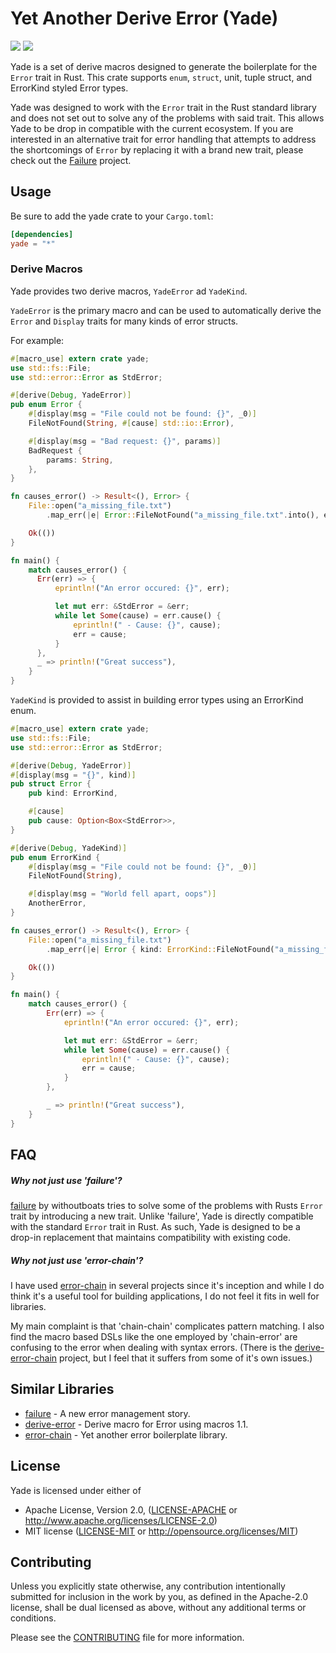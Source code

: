 # Yet Another Derive Error (Yade)
[![](https://img.shields.io/crates/v/yade.svg)](https://crates.io/crates/yade) [![](https://travis-ci.org/lholden/yade.svg?branch=master)](https://travis-ci.org/lholden/yade)

Yade is a set of derive macros designed to generate the boilerplate for the `Error` trait in Rust. This crate supports `enum`, `struct`, unit, tuple struct, and ErrorKind styled Error types.

Yade was designed to work with the `Error` trait in the Rust standard library and does not set out to solve any of the problems with said trait. This allows Yade to be drop in compatible with the current ecosystem. If you are interested in an alternative trait for error handling that attempts to address the shortcomings of `Error` by replacing it with a brand new trait, please check out the [Failure](https://github.com/withoutboats/failure) project.

## Usage

Be sure to add the yade crate to your `Cargo.toml`:

```toml
[dependencies]
yade = "*"
```

### Derive Macros
Yade provides two derive macros, `YadeError` ad `YadeKind`.

`YadeError` is the primary macro and can be used to automatically derive the `Error` and `Display` traits for many kinds of error structs.

For example:

```rust
#[macro_use] extern crate yade;
use std::fs::File;
use std::error::Error as StdError;

#[derive(Debug, YadeError)]
pub enum Error {
    #[display(msg = "File could not be found: {}", _0)]
    FileNotFound(String, #[cause] std::io::Error),

    #[display(msg = "Bad request: {}", params)]
    BadRequest {
        params: String,
    },
}

fn causes_error() -> Result<(), Error> {
    File::open("a_missing_file.txt")
        .map_err(|e| Error::FileNotFound("a_missing_file.txt".into(), e))?;

    Ok(())
}

fn main() {
    match causes_error() {
      Err(err) => {
          eprintln!("An error occured: {}", err);

          let mut err: &StdError = &err;
          while let Some(cause) = err.cause() {
              eprintln!(" - Cause: {}", cause);
              err = cause;
          }
      },
      _ => println!("Great success"),
    }
}
```

`YadeKind` is provided to assist in building error types using an ErrorKind enum.

```rust
#[macro_use] extern crate yade;
use std::fs::File;
use std::error::Error as StdError;

#[derive(Debug, YadeError)]
#[display(msg = "{}", kind)]
pub struct Error {
    pub kind: ErrorKind,

    #[cause]
    pub cause: Option<Box<StdError>>,
}

#[derive(Debug, YadeKind)]
pub enum ErrorKind {
    #[display(msg = "File could not be found: {}", _0)]
    FileNotFound(String),

    #[display(msg = "World fell apart, oops")]
    AnotherError,
}

fn causes_error() -> Result<(), Error> {
    File::open("a_missing_file.txt")
        .map_err(|e| Error { kind: ErrorKind::FileNotFound("a_missing_file.txt".into()), cause: Some(Box::new(e)) })?;

    Ok(())
}

fn main() {
    match causes_error() {
        Err(err) => {
            eprintln!("An error occured: {}", err);

            let mut err: &StdError = &err;
            while let Some(cause) = err.cause() {
                eprintln!(" - Cause: {}", cause);
                err = cause;
            }
        },

        _ => println!("Great success"),
    }
}
```


## FAQ
##### Why not just use 'failure'?
[failure](https://github.com/withoutboats/failure) by withoutboats tries to solve some of the problems with Rusts `Error` trait by introducing a new trait. Unlike 'failure', Yade is directly compatible with the standard `Error` trait in Rust. As such, Yade is designed to be a drop-in replacement that maintains compatibility with existing code.

##### Why not just use 'error-chain'?
I have used [error-chain](https://github.com/rust-lang-nursery/error-chain) in several projects since it's inception and while I do think it's a useful tool for building applications, I do not feel it fits in well for libraries.

My main complaint is that 'chain-chain' complicates pattern matching. I also find the macro based DSLs like the one employed by 'chain-error' are confusing to the error when dealing with syntax errors. (There is the [derive-error-chain](https://github.com/Arnavion/derive-error-chain) project, but I feel that it suffers from some of it's own issues.)

## Similar Libraries

* [failure](https://github.com/withoutboats/failure) - A new error management story.
* [derive-error](https://github.com/rushmorem/derive-error) - Derive macro for Error using macros 1.1.
* [error-chain](https://github.com/rust-lang-nursery/error-chain) - Yet another error boilerplate library.

## License

Yade is licensed under either of

* Apache License, Version 2.0, ([LICENSE-APACHE](LICENSE-APACHE) or
    http://www.apache.org/licenses/LICENSE-2.0)
* MIT license ([LICENSE-MIT](LICENSE-MIT) or
    http://opensource.org/licenses/MIT)

## Contributing

Unless you explicitly state otherwise, any contribution intentionally submitted
for inclusion in the work by you, as defined in the Apache-2.0 license, shall
be dual licensed as above, without any additional terms or conditions.

Please see the [CONTRIBUTING](CONTRIBUTING.md) file for more information.
